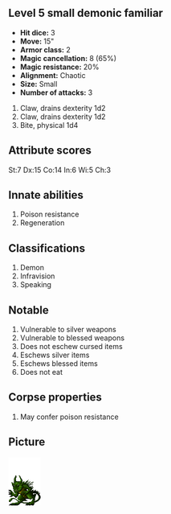 ## Level 5 small demonic familiar
- **Hit dice:** 3
- **Move:** 15"
- **Armor class:** 2
- **Magic cancellation:** 8 (65%)
- **Magic resistance:** 20%
- **Alignment:** Chaotic
- **Size:** Small
- **Number of attacks:** 3
1. Claw, drains dexterity 1d2
2. Claw, drains dexterity 1d2
3. Bite, physical 1d4
## Attribute scores
St:7 Dx:15 Co:14 In:6 Wi:5 Ch:3
## Innate abilities
1. Poison resistance
2. Regeneration
## Classifications
1. Demon
2. Infravision
3. Speaking
## Notable
1. Vulnerable to silver weapons
2. Vulnerable to blessed weapons
3. Does not eschew cursed items
4. Eschews silver items
5. Eschews blessed items
6. Does not eat
## Corpse properties
1. May confer poison resistance
## Picture
![Quasit](https://github.com/hyvanmielenpelit/GnollHackTileSet/blob/main/Monsters/quasit/quasit.png)
